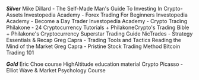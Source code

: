 ***Silver***
Mike Dillard - The Self-Made Man's Guide To Investing In Crypto-Assets
Investopedia Academy - Forex Trading For Beginners
Investopedia Academy - Become a Day Trader
Investopedia Academy - Crypto Trading
Philakone - 24 Cryptocurrency Tutorials + PhilakoneCrypto's Trading Bible + Philakone's Cryptocurrency Superstar Trading Guide
NicTrades - Strategy Essentials & Recap
Greg Capra - Trading Tools and Tactics Reading the Mind of the Market
Greg Capra - Pristine Stock Trading Method
Bitcoin Trading 101


***Gold***
Eric Choe course
HighAltitude education material
Crypto Picasso - Elliot Wave & Market Psychology Course

